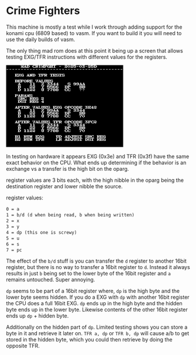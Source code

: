 # Crime Fighters
This machine is mostly a test while I work through adding support for the konami
cpu (6809 based) to vasm.  If you want to build it you will need to use the
daily builds of vasm.

The only thing mad rom does at this point it being up a screen that allows
testing EXG/TFR instructions with different values for the registers.

![exg/tfr test](docs/images/crimfght_exgtfr_test.png)

In testing on hardware it appears EXG (0x3e) and TFR (0x3f) have the same exact
behavior on the CPU.  What ends up determining if the behavior is an exchange vs
a transfer is the high bit on the oparg.

register values are 3 bits each, with the high nibble in the oparg being the
destination register and lower nibble the source.

register values:
```
0 = a
1 = b/d (d when being read, b when being written)
2 = x
3 = y
4 = dp (this one is screwy)
5 = u
6 = s
7 = pc
```

The effect of the `b/d` stuff is you can transfer the `d` register to another
16bit register, but there is no way to transfer a 16bit register to `d`.
Instead it always results in just `b` being set to the lower byte of the 16bit
register and `a` remains untouched.  Super annoying.

`dp` seems to be part of a 16bit register where, `dp` is the high byte and the
lower byte seems hidden.  If you do a EXG with `dp` with another 16bit
register the CPU does a full 16bit EXG.  `dp` ends up in the high byte and the
hidden byte ends up in the lower byte.  Likewise contents of the other 16bit
register ends up `dp` + hidden byte.

Additionally on the hidden part of `dp`. Limited testing shows you can store a
byte in it and retrieve it later on.  `TFR a, dp` or `TFR b, dp` will cause a/b to
get stored in the hidden byte, which you could then retrieve by doing the
opposite TFR.
